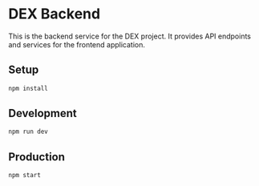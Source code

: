 # DEX Backend

This is the backend service for the DEX project. It provides API endpoints and services for the frontend application.

## Setup

```bash
npm install
```

## Development

```bash
npm run dev
```

## Production

```bash
npm start
``` 